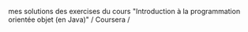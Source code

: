 
mes solutions des exercises du cours "Introduction à la programmation orientée objet (en Java)" / Coursera /
